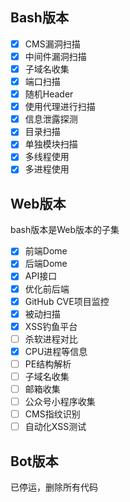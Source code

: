 ## Bash版本


- [x] CMS漏洞扫描
- [x] 中间件漏洞扫描
- [x] 子域名收集
- [x] 端口扫描
- [x] 随机Header
- [x] 使用代理进行扫描
- [x] 信息泄露探测
- [x] 目录扫描
- [x] 单独模块扫描
- [x] 多线程使用
- [x] 多进程使用

## Web版本

bash版本是Web版本的子集

- [x] 前端Dome
- [x] 后端Dome
- [x] API接口
- [x] 优化前后端
- [x] GitHub CVE项目监控
- [x] 被动扫描
- [x] XSS钓鱼平台
- [ ] 杀软进程对比
- [x] CPU进程等信息
- [ ] PE结构解析
- [ ] 子域名收集
- [ ] 邮箱收集
- [ ] 公众号小程序收集
- [ ] CMS指纹识别
- [ ] 自动化XSS测试

## Bot版本

已停运，删除所有代码